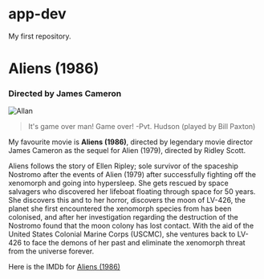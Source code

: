 # app-dev
My first repository.

# Aliens (1986)
### Directed by James Cameron

![Allan](allan.jpeg)

> It's game over man! Game over! -Pvt. Hudson (played by Bill Paxton)

My favourite movie is **Aliens (1986)**, directed by legendary movie director James Cameron as the sequel for Alien (1979), directed by Ridley Scott.

Aliens follows the story of Ellen Ripley; sole survivor of the spaceship Nostromo after the events of Alien (1979) after successfully fighting off the xenomorph and going into hypersleep. She gets rescued by space salvagers who discovered her lifeboat floating through space for 50 years. She discovers this and to her horror, discovers the moon of LV-426, the planet she first encountered the xenomorph species from has been colonised, and after her investigation regarding the destruction of the Nostromo found that the moon colony has lost contact. With the aid of the United States Colonial Marine Corps (USCMC), she ventures back to LV-426 to face the demons of her past and eliminate the xenomorph threat from the universe forever.

Here is the IMDb for [Aliens (1986)](https://www.imdb.com/title/tt0090605/)
